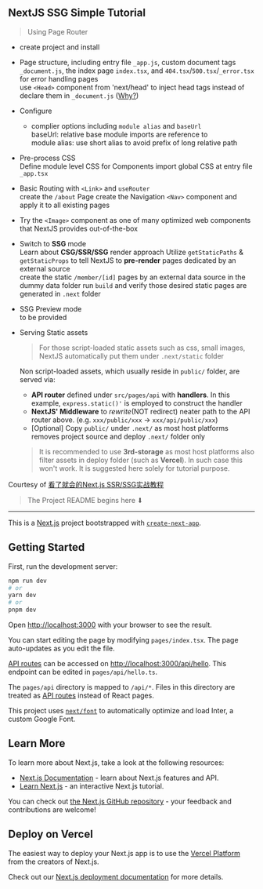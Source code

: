 ## NextJS SSG Simple Tutorial
> Using Page Router
- create project and install
- Page structure, including entry file `_app.js`, custom document tags `_document.js`, the index page `index.tsx`, and `404.tsx`/`500.tsx`/`_error.tsx` for error handling pages  
  use `<Head>` component from 'next/head' to inject head tags instead of declare them in `_document.js` ([Why?](https://nextjs.org/docs/messages/no-document-title))
- Configure
  -  complier options including `module alias` and `baseUrl`  
    baseUrl: relative base module imports are reference to  
    module alias: use short alias to avoid prefix of long relative path
- Pre-process CSS  
  Define module level CSS for Components
  import global CSS at entry file `_app.tsx`
- Basic Routing with `<Link>` and `useRouter`  
  create the `/about` Page
  create the Navigation `<Nav>` component and apply it to all existing pages
- Try the `<Image>` component as one of many optimized web components that NextJS provides out-of-the-box
- Switch to **SSG** mode  
  Learn about **CSG/SSR/SSG** render approach
  Utilize `getStaticPaths` & `getStaticProps` to tell NextJS to **pre-render** pages dedicated by an external source  
  create the static `/member/[id]` pages by an external data source in the dummy data folder
  run `build` and verify those desired static pages are generated in `.next` folder  
- SSG Preview mode  
  to be provided
- Serving Static assets
  > For those script-loaded static assets such as css, small images, NextJS automatically put them under `.next/static` folder
  
  Non script-loaded assets, which usually reside in `public/` folder, are served via:
  - **API router** defined under `src/pages/api` with **handlers**. In this example, `express.static()'` is employed to construct the handler
  - **NextJS' Middleware** to *rewrite*(NOT redirect) neater path to the API router above. (e.g. `xxx/public/xxx` -> `xxx/api/public/xxx`)
  - [Optional] Copy `public/` under `.next/` as most host platforms removes project source and deploy `.next/` folder only  
  > It is recommended to use **3rd-storage** as most host platforms also filter assets in deploy folder (such as **Vercel**). In such case this won't work. It is suggested here solely for tutorial purpose.
  

Courtesy of [看了就会的Next.js SSR/SSG实战教程](https://juejin.cn/post/7133395475675217933)  
>The Project README begins here ⬇
------

This is a [Next.js](https://nextjs.org/) project bootstrapped with [`create-next-app`](https://github.com/vercel/next.js/tree/canary/packages/create-next-app).

## Getting Started

First, run the development server:

```bash
npm run dev
# or
yarn dev
# or
pnpm dev
```

Open [http://localhost:3000](http://localhost:3000) with your browser to see the result.

You can start editing the page by modifying `pages/index.tsx`. The page auto-updates as you edit the file.

[API routes](https://nextjs.org/docs/api-routes/introduction) can be accessed on [http://localhost:3000/api/hello](http://localhost:3000/api/hello). This endpoint can be edited in `pages/api/hello.ts`.

The `pages/api` directory is mapped to `/api/*`. Files in this directory are treated as [API routes](https://nextjs.org/docs/api-routes/introduction) instead of React pages.

This project uses [`next/font`](https://nextjs.org/docs/basic-features/font-optimization) to automatically optimize and load Inter, a custom Google Font.

## Learn More

To learn more about Next.js, take a look at the following resources:

- [Next.js Documentation](https://nextjs.org/docs) - learn about Next.js features and API.
- [Learn Next.js](https://nextjs.org/learn) - an interactive Next.js tutorial.

You can check out [the Next.js GitHub repository](https://github.com/vercel/next.js/) - your feedback and contributions are welcome!

## Deploy on Vercel

The easiest way to deploy your Next.js app is to use the [Vercel Platform](https://vercel.com/new?utm_medium=default-template&filter=next.js&utm_source=create-next-app&utm_campaign=create-next-app-readme) from the creators of Next.js.

Check out our [Next.js deployment documentation](https://nextjs.org/docs/deployment) for more details.
